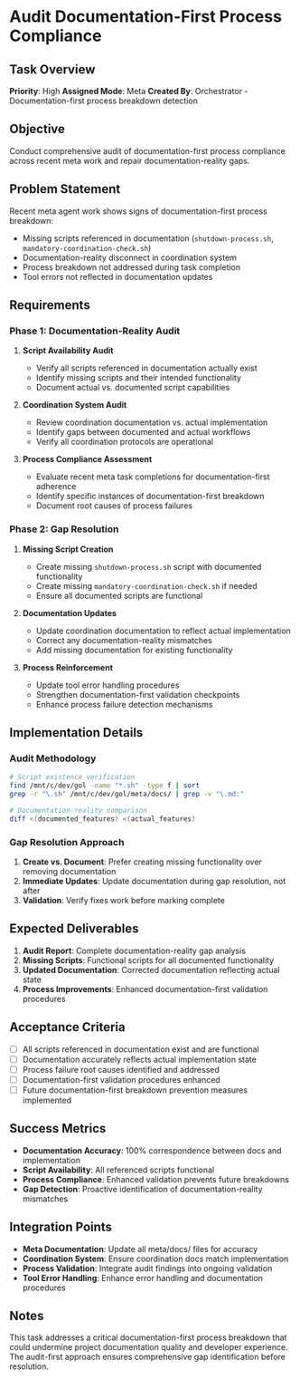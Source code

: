 # Audit Documentation-First Process Compliance

## Task Overview
**Priority**: High
**Assigned Mode**: Meta
**Created By**: Orchestrator - Documentation-first process breakdown detection

## Objective
Conduct comprehensive audit of documentation-first process compliance across recent meta work and repair documentation-reality gaps.

## Problem Statement
Recent meta agent work shows signs of documentation-first process breakdown:
- Missing scripts referenced in documentation (`shutdown-process.sh`, `mandatory-coordination-check.sh`)
- Documentation-reality disconnect in coordination system
- Process breakdown not addressed during task completion
- Tool errors not reflected in documentation updates

## Requirements

### Phase 1: Documentation-Reality Audit
1. **Script Availability Audit**
   - Verify all scripts referenced in documentation actually exist
   - Identify missing scripts and their intended functionality
   - Document actual vs. documented script capabilities

2. **Coordination System Audit**
   - Review coordination documentation vs. actual implementation
   - Identify gaps between documented and actual workflows
   - Verify all coordination protocols are operational

3. **Process Compliance Assessment**
   - Evaluate recent meta task completions for documentation-first adherence
   - Identify specific instances of documentation-first breakdown
   - Document root causes of process failures

### Phase 2: Gap Resolution
1. **Missing Script Creation**
   - Create missing `shutdown-process.sh` script with documented functionality
   - Create missing `mandatory-coordination-check.sh` if needed
   - Ensure all documented scripts are functional

2. **Documentation Updates**
   - Update coordination documentation to reflect actual implementation
   - Correct any documentation-reality mismatches
   - Add missing documentation for existing functionality

3. **Process Reinforcement**
   - Update tool error handling procedures
   - Strengthen documentation-first validation checkpoints
   - Enhance process failure detection mechanisms

## Implementation Details

### Audit Methodology
```bash
# Script existence verification
find /mnt/c/dev/gol -name "*.sh" -type f | sort
grep -r "\.sh" /mnt/c/dev/gol/meta/docs/ | grep -v "\.md:"

# Documentation-reality comparison
diff <(documented_features) <(actual_features)
```

### Gap Resolution Approach
1. **Create vs. Document**: Prefer creating missing functionality over removing documentation
2. **Immediate Updates**: Update documentation during gap resolution, not after
3. **Validation**: Verify fixes work before marking complete

## Expected Deliverables
1. **Audit Report**: Complete documentation-reality gap analysis
2. **Missing Scripts**: Functional scripts for all documented functionality
3. **Updated Documentation**: Corrected documentation reflecting actual state
4. **Process Improvements**: Enhanced documentation-first validation procedures

## Acceptance Criteria
- [ ] All scripts referenced in documentation exist and are functional
- [ ] Documentation accurately reflects actual implementation state
- [ ] Process failure root causes identified and addressed
- [ ] Documentation-first validation procedures enhanced
- [ ] Future documentation-first breakdown prevention measures implemented

## Success Metrics
- **Documentation Accuracy**: 100% correspondence between docs and implementation
- **Script Availability**: All referenced scripts functional
- **Process Compliance**: Enhanced validation prevents future breakdowns
- **Gap Detection**: Proactive identification of documentation-reality mismatches

## Integration Points
- **Meta Documentation**: Update all meta/docs/ files for accuracy
- **Coordination System**: Ensure coordination docs match implementation
- **Process Validation**: Integrate audit findings into ongoing validation
- **Tool Error Handling**: Enhance error handling and documentation procedures

## Notes
This task addresses a critical documentation-first process breakdown that could undermine project documentation quality and developer experience. The audit-first approach ensures comprehensive gap identification before resolution.